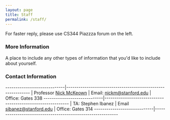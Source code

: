 ```yaml
---
layout: page
title: Staff
permalink: /staff/
---
```


For faster reply, please use CS344 Piazzza forum on the left.

### More Information

A place to include any other types of information that you'd like to include about yourself.

### Contact Information

-----------------------------|------------------------------------------------------------
[](images/nickm.png)         | Professor [Nick McKeown](http://yuba.stanford.edu/~nickm/)
                             | Email: [nickm@stanford.edu](mailto:nickm@stanford.edu)
                             | Office: Gates 338
-----------------------------|------------------------------------------------------------
[](images/steve.png)         | TA: Stephen Ibanez
                             | Email [sibanez@stanford.edu](mailto:sibanez@stanford.edu)
                             | Office: Gates 314
-----------------------------|------------------------------------------------------------
